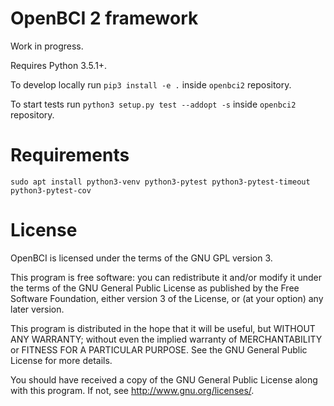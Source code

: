 # OpenBCI 2 framework

Work in progress.

Requires Python 3.5.1+.

To develop locally run `pip3 install -e .` inside `openbci2` repository.

To start tests run `python3 setup.py test --addopt -s` inside `openbci2` repository.

# Requirements

    sudo apt install python3-venv python3-pytest python3-pytest-timeout python3-pytest-cov

# License

OpenBCI is licensed under the terms of the GNU GPL version 3.

This program is free software: you can redistribute it and/or modify
it under the terms of the GNU General Public License as published by
the Free Software Foundation, either version 3 of the License, or
(at your option) any later version.

This program is distributed in the hope that it will be useful,
but WITHOUT ANY WARRANTY; without even the implied warranty of
MERCHANTABILITY or FITNESS FOR A PARTICULAR PURPOSE.  See the
GNU General Public License for more details.

You should have received a copy of the GNU General Public License
along with this program.  If not, see <http://www.gnu.org/licenses/>.
